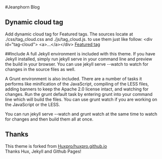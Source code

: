 #Jeanphorn Blog

## Dynamic cloud tag

Add dynamic cloud tag for Featured tags. The sources locate at ./css/tag_cloud.css and ./js/tag_cloud.js. to use them just like follow:
    \<div id="tag-cloud"\> \<a\>...\</a\>\</div\>
[Featured tag](/img/tag_cloud_readme.png)


##Include
A full Jekyll environment is included with this theme. If you have Jekyll installed, simply run jekyll serve in your command line and preview the build in your browser. You can use jekyll serve --watch to watch for changes in the source files as well.

A Grunt environment is also included. There are a number of tasks it performs like minification of the JavaScript, compiling of the LESS files, adding banners to keep the Apache 2.0 license intact, and watching for changes. Run the grunt default task by entering grunt into your command line which will build the files. You can use grunt watch if you are working on the JavaScript or the LESS.

You can run jekyll serve --watch and grunt watch at the same time to watch for changes and then build them all at once.

## Thanks

This theme is forked from [Huxpro/huxpro.github.io](https://github.com/Huxpro/huxpro.github.io)  
Thanks Hux, Jekyll and Github Pages!

